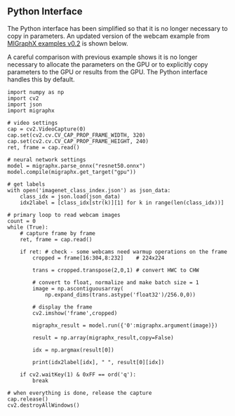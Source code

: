 ## Python Interface
The Python interface has been simplified so that it is no longer necessary to copy in parameters.  An updated version of the webcam example from <a href="https://github.com/ROCmSoftwarePlatform/AMDMIGraphX/wiki/Getting-started:-using-the-new-features-of-MIGraphX-0.2">MIGraphX examples v0.2</a> is shown below.

A careful comparison with previous example shows it is no longer necessary to allocate the parameters on the GPU or to explicitly copy parameters to the GPU or results from the GPU.  The Python interface handles this by default.
```
import numpy as np
import cv2
import json
import migraphx

# video settings
cap = cv2.VideoCapture(0)
cap.set(cv2.cv.CV_CAP_PROP_FRAME_WIDTH, 320)
cap.set(cv2.cv.CV_CAP_PROP_FRAME_HEIGHT, 240)
ret, frame = cap.read()

# neural network settings
model = migraphx.parse_onnx("resnet50.onnx")
model.compile(migraphx.get_target("gpu"))

# get labels
with open('imagenet_class_index.json') as json_data:
    class_idx = json.load(json_data)
    idx2label = [class_idx[str(k)][1] for k in range(len(class_idx))]

# primary loop to read webcam images
count = 0
while (True):
    # capture frame by frame
    ret, frame = cap.read()

    if ret: # check - some webcams need warmup operations on the frame
        cropped = frame[16:304,8:232]    # 224x224

        trans = cropped.transpose(2,0,1) # convert HWC to CHW

        # convert to float, normalize and make batch size = 1
        image = np.ascontiguousarray(
            np.expand_dims(trans.astype('float32')/256.0,0))

        # display the frame
        cv2.imshow('frame',cropped)

        migraphx_result = model.run({'0':migraphx.argument(image)})

        result = np.array(migraphx_result,copy=False)

        idx = np.argmax(result[0])

        print(idx2label[idx], " ", result[0][idx])

    if cv2.waitKey(1) & 0xFF == ord('q'):
        break

# when everything is done, release the capture
cap.release()
cv2.destroyAllWindows()
```
